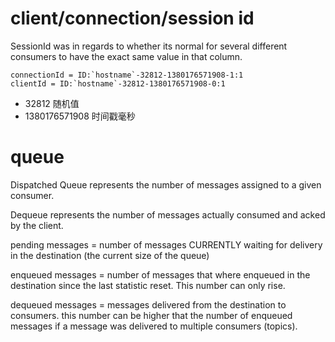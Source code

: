 # client/connection/session id

SessionId was in regards to whether its normal for several different consumers to have the exact same value in that column.
```
connectionId = ID:`hostname`-32812-1380176571908-1:1
clientId = ID:`hostname`-32812-1380176571908-0:1
``` 
* 32812 随机值
* 1380176571908 时间戳毫秒

 
# queue
Dispatched Queue represents the number of messages assigned to a given consumer.
 
Dequeue represents the number of messages actually consumed and acked by the client.


pending messages = number of messages CURRENTLY waiting for delivery in the destination (the current size of the queue)

enqueued messages = number of messages that where enqueued in the destination since the last statistic reset. This number can only rise.

dequeued messages = messages delivered from the destination to consumers. this number can be higher that the number of enqueued messages if a message was delivered to multiple consumers (topics).
